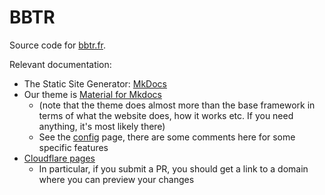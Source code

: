 # BBTR

Source code for [bbtr.fr](https://bbtr.fr).

Relevant documentation:
- The Static Site Generator: [MkDocs](https://www.mkdocs.org/)
- Our theme is [Material for Mkdocs](https://squidfunk.github.io/mkdocs-material/)
    - (note that the theme does almost more than the base framework in terms
      of what the website does, how it works etc. If you need anything, it's
      most likely there)
    - See the [config](mkdocs.yml) page, there are some comments here for
      some specific features
- [Cloudflare pages](https://developers.cloudflare.com/pages/)
    - In particular, if you submit a PR, you should get a link to a domain
      where you can preview your changes
